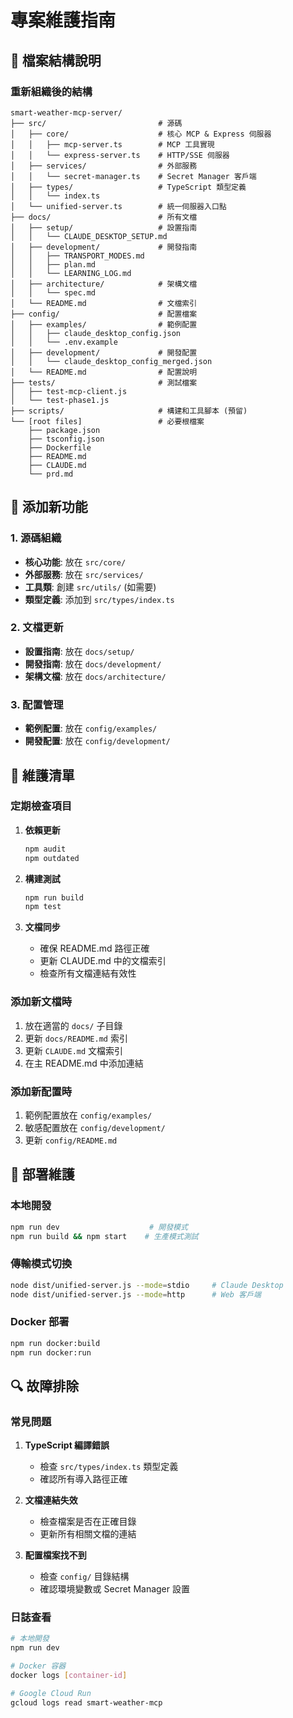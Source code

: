# 專案維護指南

## 📁 檔案結構說明

### 重新組織後的結構

```
smart-weather-mcp-server/
├── src/                         # 源碼
│   ├── core/                    # 核心 MCP & Express 伺服器
│   │   ├── mcp-server.ts        # MCP 工具實現
│   │   └── express-server.ts    # HTTP/SSE 伺服器
│   ├── services/                # 外部服務
│   │   └── secret-manager.ts    # Secret Manager 客戶端
│   ├── types/                   # TypeScript 類型定義
│   │   └── index.ts
│   └── unified-server.ts        # 統一伺服器入口點
├── docs/                        # 所有文檔
│   ├── setup/                   # 設置指南
│   │   └── CLAUDE_DESKTOP_SETUP.md
│   ├── development/             # 開發指南
│   │   ├── TRANSPORT_MODES.md
│   │   ├── plan.md
│   │   └── LEARNING_LOG.md
│   ├── architecture/            # 架構文檔
│   │   └── spec.md
│   └── README.md                # 文檔索引
├── config/                      # 配置檔案
│   ├── examples/                # 範例配置
│   │   ├── claude_desktop_config.json
│   │   └── .env.example
│   ├── development/             # 開發配置
│   │   └── claude_desktop_config_merged.json
│   └── README.md                # 配置說明
├── tests/                       # 測試檔案
│   ├── test-mcp-client.js
│   └── test-phase1.js
├── scripts/                     # 構建和工具腳本 (預留)
└── [root files]                 # 必要根檔案
    ├── package.json
    ├── tsconfig.json
    ├── Dockerfile
    ├── README.md
    ├── CLAUDE.md
    └── prd.md
```

## 🔄 添加新功能

### 1. 源碼組織
- **核心功能**: 放在 `src/core/`
- **外部服務**: 放在 `src/services/` 
- **工具類**: 創建 `src/utils/` (如需要)
- **類型定義**: 添加到 `src/types/index.ts`

### 2. 文檔更新
- **設置指南**: 放在 `docs/setup/`
- **開發指南**: 放在 `docs/development/`
- **架構文檔**: 放在 `docs/architecture/`

### 3. 配置管理
- **範例配置**: 放在 `config/examples/`
- **開發配置**: 放在 `config/development/`

## 📝 維護清單

### 定期檢查項目

1. **依賴更新**
   ```bash
   npm audit
   npm outdated
   ```

2. **構建測試**
   ```bash
   npm run build
   npm test
   ```

3. **文檔同步**
   - 確保 README.md 路徑正確
   - 更新 CLAUDE.md 中的文檔索引
   - 檢查所有文檔連結有效性

### 添加新文檔時

1. 放在適當的 `docs/` 子目錄
2. 更新 `docs/README.md` 索引
3. 更新 `CLAUDE.md` 文檔索引
4. 在主 README.md 中添加連結

### 添加新配置時

1. 範例配置放在 `config/examples/`
2. 敏感配置放在 `config/development/`
3. 更新 `config/README.md`

## 🚀 部署維護

### 本地開發
```bash
npm run dev                    # 開發模式
npm run build && npm start    # 生產模式測試
```

### 傳輸模式切換
```bash
node dist/unified-server.js --mode=stdio     # Claude Desktop
node dist/unified-server.js --mode=http      # Web 客戶端
```

### Docker 部署
```bash
npm run docker:build
npm run docker:run
```

## 🔍 故障排除

### 常見問題

1. **TypeScript 編譯錯誤**
   - 檢查 `src/types/index.ts` 類型定義
   - 確認所有導入路徑正確

2. **文檔連結失效**
   - 檢查檔案是否在正確目錄
   - 更新所有相關文檔的連結

3. **配置檔案找不到**
   - 檢查 `config/` 目錄結構
   - 確認環境變數或 Secret Manager 設置

### 日誌查看
```bash
# 本地開發
npm run dev

# Docker 容器
docker logs [container-id]

# Google Cloud Run
gcloud logs read smart-weather-mcp
```